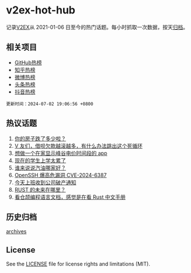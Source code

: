 # v2ex-hot-hub

 记录[V2EX](https://www.v2ex.com/)从 2021-01-06 日至今的热门话题。每小时抓取一次数据，按天[归档](archives)。
 
 ## 相关项目

- [GitHub热榜](https://github.com/snaildev/github-hot-hub)
- [知乎热榜](https://github.com/snaildev/zhihu-hot-hub)
- [微博热榜](https://github.com/snaildev/weibo-hot-hub)
- [头条热榜](https://github.com/snaildev/toutiao-hot-hub)
- [抖音热榜](https://github.com/snaildev/douyin-hot-hub)


 `更新时间：2024-07-02 19:06:56 +0800`

## 热议话题

1. [你的房子跌了多少啦？](https://www.v2ex.com/t/1054110)
1. [V 友们，借呗欠款越滚越多，有什么办法跳出这个死循环](https://www.v2ex.com/t/1054134)
1. [想做一个在家显示峰谷电价时间段的 app](https://www.v2ex.com/t/1054219)
1. [现在的学生上学太累了](https://www.v2ex.com/t/1054191)
1. [谁来说说汽油哪家好？](https://www.v2ex.com/t/1054108)
1. [OpenSSH 爆高危漏洞 CVE-2024-6387](https://www.v2ex.com/t/1054091)
1. [今天上班收到公司破产通知](https://www.v2ex.com/t/1054090)
1. [RUST 的未来在哪里？](https://www.v2ex.com/t/1054155)
1. [看仓颉编程语言文档，感觉是在看 Rust 中文手册](https://www.v2ex.com/t/1054138)

## 历史归档

[archives](archives)

## License

See the [LICENSE](LICENSE) file for license rights and limitations (MIT).

